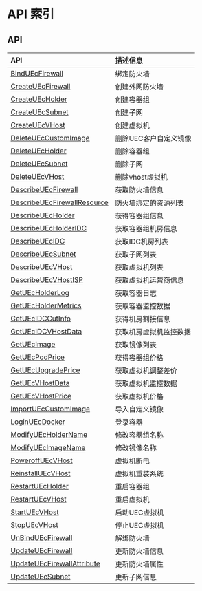 # API 索引

## API

| API | 描述信息 |
|:---|:---|
|[BindUEcFirewall](api/uec-api/bind_u_ec_firewall)|绑定防火墙|
|[CreateUEcFirewall](api/uec-api/create_u_ec_firewall)|创建外网防火墙|
|[CreateUEcHolder](api/uec-api/create_u_ec_holder)|创建容器组|
|[CreateUEcSubnet](api/uec-api/create_u_ec_subnet)|创建子网|
|[CreateUEcVHost](api/uec-api/create_u_ec_v_host)|创建虚拟机|
|[DeleteUEcCustomImage](api/uec-api/delete_u_ec_custom_image)|删除UEC客户自定义镜像|
|[DeleteUEcHolder](api/uec-api/delete_u_ec_holder)|删除容器组|
|[DeleteUEcSubnet](api/uec-api/delete_u_ec_subnet)|删除子网|
|[DeleteUEcVHost](api/uec-api/delete_u_ec_v_host)|删除vhost虚拟机|
|[DescribeUEcFirewall](api/uec-api/describe_u_ec_firewall)|获取防火墙信息|
|[DescribeUEcFirewallResource](api/uec-api/describe_u_ec_firewall_resource)|防火墙绑定的资源列表|
|[DescribeUEcHolder](api/uec-api/describe_u_ec_holder)|获得容器组信息|
|[DescribeUEcHolderIDC](api/uec-api/describe_u_ec_holder_idc)|获取容器组机房信息|
|[DescribeUEcIDC](api/uec-api/describe_u_ec_idc)|获取IDC机房列表|
|[DescribeUEcSubnet](api/uec-api/describe_u_ec_subnet)|获取子网列表|
|[DescribeUEcVHost](api/uec-api/describe_u_ec_v_host)|获取虚拟机列表|
|[DescribeUEcVHostISP](api/uec-api/describe_u_ec_v_host_isp)|获取虚拟机运营商信息|
|[GetUEcHolderLog](api/uec-api/get_u_ec_holder_log)|获取容器日志|
|[GetUEcHolderMetrics](api/uec-api/get_u_ec_holder_metrics)|获取容器监控数据|
|[GetUEcIDCCutInfo](api/uec-api/get_u_ec_idc_cut_info)|获得机房割接信息|
|[GetUEcIDCVHostData](api/uec-api/get_u_ec_idcv_host_data)|获取机房虚拟机监控数据|
|[GetUEcImage](api/uec-api/get_u_ec_image)|获取镜像列表|
|[GetUEcPodPrice](api/uec-api/get_u_ec_pod_price)|获得容器组价格|
|[GetUEcUpgradePrice](api/uec-api/get_u_ec_upgrade_price)|获取虚拟机调整差价|
|[GetUEcVHostData](api/uec-api/get_u_ec_v_host_data)|获取虚拟机监控数据|
|[GetUEcVHostPrice](api/uec-api/get_u_ec_v_host_price)|获取虚拟机价格|
|[ImportUEcCustomImage](api/uec-api/import_u_ec_custom_image)|导入自定义镜像|
|[LoginUEcDocker](api/uec-api/login_u_ec_docker)|登录容器|
|[ModifyUEcHolderName](api/uec-api/modify_u_ec_holder_name)|修改容器组名称|
|[ModifyUEcImageName](api/uec-api/modify_u_ec_image_name)|修改镜像名称|
|[PoweroffUEcVHost](api/uec-api/poweroff_u_ec_v_host)|虚拟机断电|
|[ReinstallUEcVHost](api/uec-api/reinstall_u_ec_v_host)|虚拟机重装系统|
|[RestartUEcHolder](api/uec-api/restart_u_ec_holder)|重启容器组|
|[RestartUEcVHost](api/uec-api/restart_u_ec_v_host)|重启虚拟机|
|[StartUEcVHost](api/uec-api/start_u_ec_v_host)|启动UEC虚拟机|
|[StopUEcVHost](api/uec-api/stop_u_ec_v_host)|停止UEC虚拟机|
|[UnBindUEcFirewall](api/uec-api/un_bind_u_ec_firewall)|解绑防火墙|
|[UpdateUEcFirewall](api/uec-api/update_u_ec_firewall)|更新防火墙信息|
|[UpdateUEcFirewallAttribute](api/uec-api/update_u_ec_firewall_attribute)|更新防火墙属性|
|[UpdateUEcSubnet](api/uec-api/update_u_ec_subnet)|更新子网信息|
